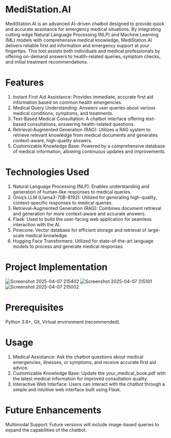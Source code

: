 # MediStation.AI
MediStation.AI is an advanced AI-driven chatbot designed to provide quick and accurate assistance for emergency medical situations. By integrating cutting-edge Natural Language Processing (NLP) and Machine Learning (ML) models with comprehensive medical knowledge, MediStation.AI delivers reliable first aid information and emergency support at your fingertips. This tool assists both individuals and medical professionals by offering on-demand answers to health-related queries, symptom checks, and initial treatment recommendations.

# Features
1. Instant First Aid Assistance: Provides immediate, accurate first aid information based on common health emergencies.
2. Medical Query Understanding: Answers user queries about various medical conditions, symptoms, and treatments.
3. Text-Based Medical Consultation: A chatbot interface offering text-based consultations, answering health-related questions.
4. Retrieval-Augmented Generation (RAG): Utilizes a RAG system to retrieve relevant knowledge from medical documents and generates context-aware, high-quality answers.
5. Customizable Knowledge Base: Powered by a comprehensive database of medical information, allowing continuous updates and improvements.

# Technologies Used
1. Natural Language Processing (NLP): Enables understanding and generation of human-like responses to medical queries.
2. Groq’s LLM (Llama3-70B-8192): Utilized for generating high-quality, context-specific responses to medical queries.
3. Retrieval-Augmented Generation (RAG): Combines document retrieval and generation for more context-aware and accurate answers.
4. Flask: Used to build the user-facing web application for seamless interaction with the AI.
5. Pinecone: Vector database for efficient storage and retrieval of large-scale medical knowledge.
6. Hugging Face Transformers: Utilized for state-of-the-art language models to process and generate medical responses

# Project Implementation
![Screenshot 2025-04-07 215402](https://github.com/user-attachments/assets/183c5548-be78-4e90-aa29-62f890d820c8)
![Screenshot 2025-04-07 215101](https://github.com/user-attachments/assets/c3438770-b1c1-478f-bf13-c995f9a20cf4)
![Screenshot 2025-04-07 215002](https://github.com/user-attachments/assets/29680400-90a2-4b5a-8dc8-afdf35762505)


# Prerequisites
Python 3.8+,
 Git,
 Virtual environment (recommended).

# Usage
1. Medical Assistance: Ask the chatbot questions about medical emergencies, illnesses, or symptoms, and receive accurate first aid advice.
2. Customizable Knowledge Base: Update the your_medical_book.pdf with the latest medical information for improved consultation quality.
3. Interactive Web Interface: Users can interact with the chatbot through a simple and intuitive web interface built using Flask.

# Future Enhancements
Multimodal Support: Future versions will include image-based queries to expand the capabilities of the chatbot.
